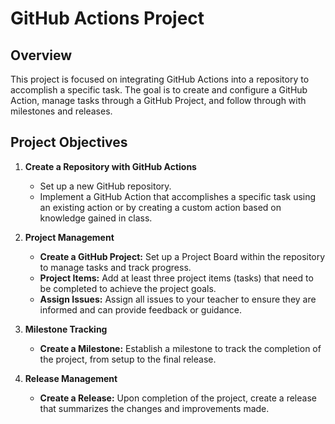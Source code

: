 # GitHub Actions Project

## Overview

This project is focused on integrating GitHub Actions into a repository to accomplish a specific task. The goal is to create and configure a GitHub Action, manage tasks through a GitHub Project, and follow through with milestones and releases.

## Project Objectives

1. **Create a Repository with GitHub Actions**
   - Set up a new GitHub repository.
   - Implement a GitHub Action that accomplishes a specific task using an existing action or by creating a custom action based on knowledge gained in class.

2. **Project Management**
   - **Create a GitHub Project:** Set up a Project Board within the repository to manage tasks and track progress.
   - **Project Items:** Add at least three project items (tasks) that need to be completed to achieve the project goals.
   - **Assign Issues:** Assign all issues to your teacher to ensure they are informed and can provide feedback or guidance.

3. **Milestone Tracking**
   - **Create a Milestone:** Establish a milestone to track the completion of the project, from setup to the final release.

4. **Release Management**
   - **Create a Release:** Upon completion of the project, create a release that summarizes the changes and improvements made.
